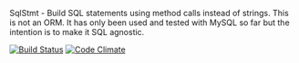 SqlStmt - Build SQL statements using method calls instead of strings. This is not an ORM. It has only been used and tested with MySQL so far but the intention is to make it SQL agnostic.


[![Build Status](https://travis-ci.org/atpsoft/sqlstmt.png)](https://travis-ci.org/atpsoft/sqlstmt)
[![Code Climate](https://codeclimate.com/github/atpsoft/sqlstmt.png)](https://codeclimate.com/github/atpsoft/sqlstmt)
